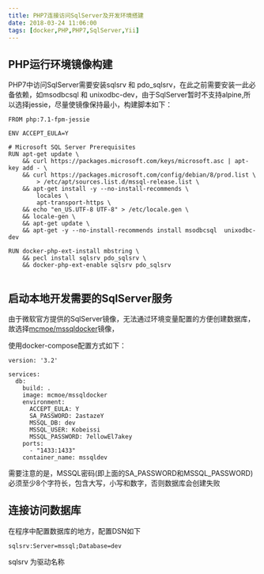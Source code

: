 ```yaml
---
title: PHP7连接访问SqlServer及开发环境搭建
date: 2018-03-24 11:06:00
tags: [docker,PHP,PHP7,SqlServer,Yii]
---
```


## PHP运行环境镜像构建

PHP7中访问SqlServer需要安装sqlsrv 和 pdo_sqlsrv，在此之前需要安装一此必备依赖，如msodbcsql 和 unixodbc-dev，由于SqlServer暂时不支持alpine,所以选择jessie，尽量使镜像保持最小，构建脚本如下：

```
FROM php:7.1-fpm-jessie

ENV ACCEPT_EULA=Y

# Microsoft SQL Server Prerequisites
RUN apt-get update \
    && curl https://packages.microsoft.com/keys/microsoft.asc | apt-key add - \
    && curl https://packages.microsoft.com/config/debian/8/prod.list \
        > /etc/apt/sources.list.d/mssql-release.list \
    && apt-get install -y --no-install-recommends \
        locales \
        apt-transport-https \
    && echo "en_US.UTF-8 UTF-8" > /etc/locale.gen \
    && locale-gen \
    && apt-get update \
    && apt-get -y --no-install-recommends install msodbcsql  unixodbc-dev

RUN docker-php-ext-install mbstring \
    && pecl install sqlsrv pdo_sqlsrv \
    && docker-php-ext-enable sqlsrv pdo_sqlsrv
    
```

## 启动本地开发需要的SqlServer服务

由于微软官方提供的SqlServer镜像，无法通过环境变量配置的方便创建数据库，故选择[mcmoe/mssqldocker](https://github.com/mcmoe/mssqldocker)镜像，

使用docker-compose配置方式如下：

```
version: '3.2'

services:
  db:
    build: .
    image: mcmoe/mssqldocker
    environment:
      ACCEPT_EULA: Y
      SA_PASSWORD: 2astazeY
      MSSQL_DB: dev
      MSSQL_USER: Kobeissi
      MSSQL_PASSWORD: 7ellowEl7akey
    ports:
      - "1433:1433"
    container_name: mssqldev
```

需要注意的是，MSSQL密码(即上面的SA_PASSWORD和MSSQL_PASSWORD)必须至少8个字符长，包含大写，小写和数字，否则数据库会创建失败


## 连接访问数据库

在程序中配置数据库的地方，配置DSN如下 

```
sqlsrv:Server=mssql;Database=dev

```
sqlsrv 为驱动名称

